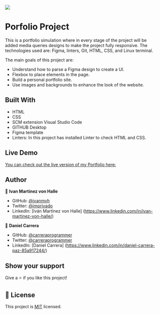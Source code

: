 ![](https://img.shields.io/badge/Microverse-blueviolet)

# Porfolio Project 

This is a portfolio simulation where in every stage of the project will be added media queries designs to make the project fully responsive. The technologies used are: Figma, linters, Git, HTML, CSS, and Linux terminal.

The main goals of this project are:

- Understand how to parse a Figma design to create a UI.
- Flexbox to place elements in the page.
- Build a personal portfolio site.
- Use images and backgrounds to enhance the look of the website.

## Built With

- HTML
- CSS
- SCM extension Visual Studio Code
- GITHUB Desktop
- Figma template
- Linters: In this project has installed Linter to check HTML and CSS.

## Live Demo 

[You can check out the live version of my Portfolio here:](https://ivanmvh.github.io/Portfolio-Ivan-Martinez-Microverse-Project/)

## Author

👤 **Ivan Martinez von Halle**

- GitHub: [@ivanmvh](https://github.com/ivanmvh)
- Twitter: [@imprivado](https://twitter.com/imprivado)
- LinkedIn: [Iván Martínez von Halle] (https://www.linkedin.com/in/ivan-martinez-von-halle/)

👤 **Daniel Carrera**
​
- GitHub: [@carreraprogrammer](https://github.com/carreraprogrammer)
- Twitter: [@carreraprogrammer](https://twitter.com/carreraprog)
- LinkedIn: [Daniel Carrera] (https://www.linkedin.com/in/daniel-carrera-paz-85a917244/)

## Show your support

Give a ⭐️ if you like this project!

## 📝 License

This project is [MIT](./MIT.md) licensed.

